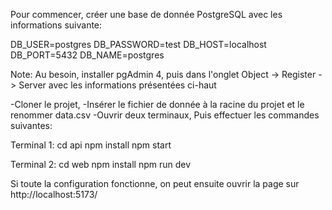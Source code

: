 Pour commencer, créer une base de donnée PostgreSQL avec les informations suivante:

DB_USER=postgres
DB_PASSWORD=test
DB_HOST=localhost
DB_PORT=5432
DB_NAME=postgres


Note: Au besoin, installer pgAdmin 4, puis dans l'onglet Object -> Register -> Server avec les informations présentées ci-haut


-Cloner le projet,
-Insérer le fichier de donnée à la racine du projet et le renommer data.csv
-Ouvrir deux terminaux, Puis effectuer les commandes suivantes:


Terminal 1:
cd api
npm install
npm start


Terminal  2:
cd web
npm install
npm run dev


Si toute la configuration fonctionne, on peut ensuite ouvrir la page sur http://localhost:5173/
